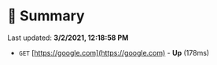# 📖 Summary
Last updated: **3/2/2021, 12:18:58 PM**

- `GET` [https://google.com](https://google.com) - **Up** (178ms)
